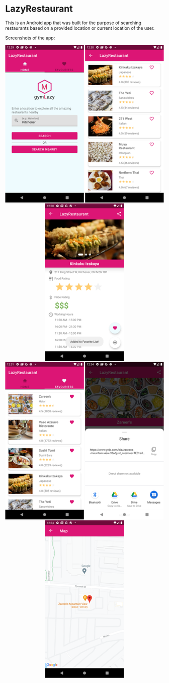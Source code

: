 # LazyRestaurant
This is an Android app that was built for the purpose of searching restaurants based on a provided location or current location of the user.

Screenshots of the app:

<div float="left" >
    <center>
            <img src="./LazyRestaurant-home.png" width="250"/>
            <img src="./LazyRestaurant-restaurants.png" width="250"/>
            <img src="./LazyRestaurant-restaurant-detail.png" width="250"/>
        </center>
</div>

<div float="left" style="text-align:center;">
    <center>
         <img src="./LazyRestaurant-Favorite-restaurants.png" width="250"/>
         <img src="./LazyRestaurant-Share.png" width="250"/>
          <img src="./LazyRestaurant-map.png" width="250"/>
          </center>
</div>


